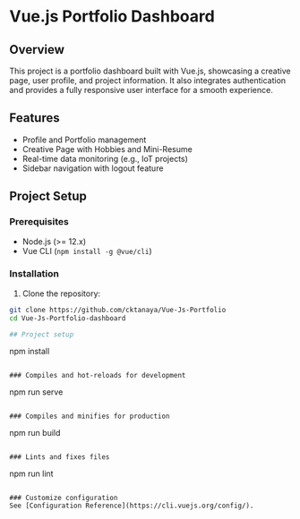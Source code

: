 # Vue.js Portfolio Dashboard

## Overview
This project is a portfolio dashboard built with Vue.js, showcasing a creative page, user profile, and project information. It also integrates authentication and provides a fully responsive user interface for a smooth experience.

## Features
- Profile and Portfolio management
- Creative Page with Hobbies and Mini-Resume
- Real-time data monitoring (e.g., IoT projects)
- Sidebar navigation with logout feature

## Project Setup

### Prerequisites
- Node.js (>= 12.x)
- Vue CLI (`npm install -g @vue/cli`)

### Installation

1. Clone the repository:
```bash
git clone https://github.com/cktanaya/Vue-Js-Portfolio
cd Vue-Js-Portfolio-dashboard

## Project setup
```
npm install
```

### Compiles and hot-reloads for development
```
npm run serve
```

### Compiles and minifies for production
```
npm run build
```

### Lints and fixes files
```
npm run lint
```

### Customize configuration
See [Configuration Reference](https://cli.vuejs.org/config/).
